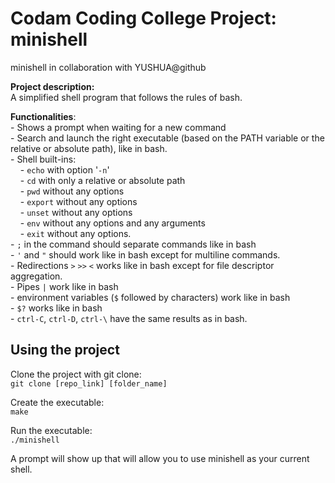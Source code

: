 <h1>Codam Coding College Project: minishell</h1>
<p>minishell in collaboration with YUSHUA@github</p>
<p><b>Project description:</b><br>
A simplified shell program that follows the rules of bash.</p>
<p><b>Functionalities</b>:<br>
- Shows a prompt when waiting for a new command<br>
- Search and launch the right executable (based on the PATH variable or the relative or absolute path), like in bash.<br>
- Shell built-ins:<br>
&nbsp;&nbsp;&nbsp;&nbsp;- <code>echo</code> with option '<code>-n</code>'<br>
&nbsp;&nbsp;&nbsp;&nbsp;- <code>cd</code> with only a relative or absolute path<br>
&nbsp;&nbsp;&nbsp;&nbsp;- <code>pwd</code> without any options<br>
&nbsp;&nbsp;&nbsp;&nbsp;- <code>export</code> without any options<br>
&nbsp;&nbsp;&nbsp;&nbsp;- <code>unset</code> without any options<br>
&nbsp;&nbsp;&nbsp;&nbsp;- <code>env</code> without any options and any arguments<br>
&nbsp;&nbsp;&nbsp;&nbsp;- <code>exit</code> without any options.<br>
- <code>;</code> in the command should separate commands like in bash<br>
- <code>'</code> and <code>"</code> should work like in bash except for multiline commands.<br>
- Redirections <code>&gt;</code> <code>&gt;&gt;</code> <code>&lt;</code> works like in bash except for file descriptor aggregation.<br>
- Pipes <code>|</code> work like in bash<br>
- environment variables (<code>$</code> followed by characters) work like in bash<br>
- <code>$?</code> works like in bash<br>
- <code>ctrl-C</code>, <code>ctrl-D</code>, <code>ctrl-\</code> have the same results as in bash.</p>
<h2>Using the project</h2>
<p>Clone the project with git clone:<br>
<code>git clone [repo_link] [folder_name]</code></p>
<p>Create the executable:<br>
<code>make</code></p>
<p>Run the executable:<br>
<code>./minishell</code></p>
<p>A prompt will show up that will allow you to use minishell as your current shell.</p>
